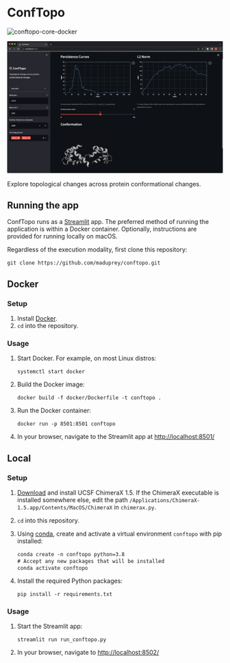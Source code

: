 # ConfTopo
![conftopo-core-docker](https://github.com/maduprey/conftopo/actions/workflows/conftopo-core-docker.yml/badge.svg)

 ![ConfTopo](/imgs/conftopo_calmodulin.png)

 Explore topological changes across protein conformational changes.


## Running the app
ConfTopo runs as a [Streamlit](https://streamlit.io/) app. The preferred method of running the application is within a Docker container. Optionally, instructions are provided for running locally on macOS. 

Regardless of the execution modality, first clone this repository:
```
git clone https://github.com/maduprey/conftopo.git
```

## Docker

### Setup
1. Install [Docker](https://www.docker.com/).
1. `cd` into the repository.

### Usage
1. Start Docker. For example, on most Linux distros:
	```
	systemctl start docker
	```
1. Build the Docker image: 
	```
	docker build -f docker/Dockerfile -t conftopo .
	```
1. Run the Docker container:
	```
	docker run -p 8501:8501 conftopo
	```
1. In your browser, navigate to the Streamlit app at [http://localhost:8501/](http://localhost:8501/)


## Local

### Setup
1. [Download](https://www.cgl.ucsf.edu/chimerax/download.html) and install UCSF ChimeraX 1.5. If the ChimeraX executable is installed somewhere else, edit the path `/Applications/ChimeraX-1.5.app/Contents/MacOS/ChimeraX` in `chimerax.py`.

1. `cd` into this repository.
1. Using [conda](https://docs.conda.io/), create and activate a virtual environment `conftopo` with pip installed:
	```
	conda create -n conftopo python=3.8
	# Accept any new packages that will be installed
	conda activate conftopo
	```
1. Install the required Python packages:
	```
	pip install -r requirements.txt
	```

### Usage
1. Start the Streamlit app:
	```
	streamlit run run_conftopo.py
	```
1. In your browser, navigate to [http://localhost:8502/](http://localhost:8502/)